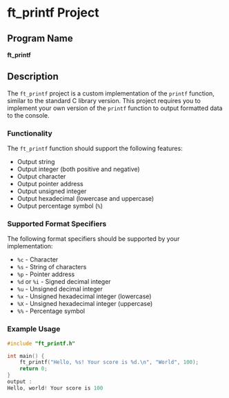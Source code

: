 # ft_printf Project

## Program Name

**ft_printf**

## Description

The `ft_printf` project is a custom implementation of the `printf` function, similar to the standard C library version. This project requires you to implement your own version of the `printf` function to output formatted data to the console.

### Functionality

The `ft_printf` function should support the following features:

- Output string
- Output integer (both positive and negative)
- Output character
- Output pointer address
- Output unsigned integer
- Output hexadecimal (lowercase and uppercase)
- Output percentage symbol (`%`)

### Supported Format Specifiers

The following format specifiers should be supported by your implementation:

- `%c` - Character
- `%s` - String of characters
- `%p` - Pointer address
- `%d` or `%i` - Signed decimal integer
- `%u` - Unsigned decimal integer
- `%x` - Unsigned hexadecimal integer (lowercase)
- `%X` - Unsigned hexadecimal integer (uppercase)
- `%%` - Percentage symbol

### Example Usage

```c
#include "ft_printf.h"

int main() {
    ft_printf("Hello, %s! Your score is %d.\n", "World", 100);
    return 0;
}
output :
Hello, world! Your score is 100
